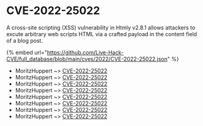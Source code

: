 # CVE-2022-25022

A cross-site scripting (XSS) vulnerability in Htmly v2.8.1 allows attackers to excute arbitrary web scripts HTML via a crafted payload in the content field of a blog post.

{% embed url="https://github.com/Live-Hack-CVE/full_database/blob/main/cves/2022/CVE-2022-25022.json" %}


* MoritzHuppert ~> [CVE-2022-25022](https://www.alice-snow.ru/2022/database/cve-2022-25022/cve-2022-25022-moritzhuppert)
* MoritzHuppert ~> [CVE-2022-25022](https://www.alice-snow.ru/2022/database/cve-2022-25022/cve-2022-25022-moritzhuppert)
* MoritzHuppert ~> [CVE-2022-25022](https://www.alice-snow.ru/2022/database/cve-2022-25022/cve-2022-25022-moritzhuppert)
* MoritzHuppert ~> [CVE-2022-25022](https://www.alice-snow.ru/2022/database/cve-2022-25022/cve-2022-25022-moritzhuppert)
* MoritzHuppert ~> [CVE-2022-25022](https://www.alice-snow.ru/2022/database/cve-2022-25022/cve-2022-25022-moritzhuppert)
* MoritzHuppert ~> [CVE-2022-25022](https://www.alice-snow.ru/2022/database/cve-2022-25022/cve-2022-25022-moritzhuppert)
* MoritzHuppert ~> [CVE-2022-25022](https://www.alice-snow.ru/2022/database/cve-2022-25022/cve-2022-25022-moritzhuppert)
* MoritzHuppert ~> [CVE-2022-25022](https://www.alice-snow.ru/2022/database/cve-2022-25022/cve-2022-25022-moritzhuppert)